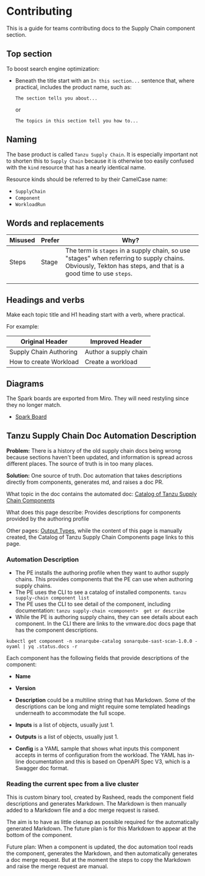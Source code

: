 # Contributing

This is a guide for teams contributing docs to the Supply Chain component section.

## Top section

To boost search engine optimization:

- Beneath the title start with an `In this section...` sentence that, where practical, includes the
  product name, such as:

   ```text
   The section tells you about...
   ```

   or

   ```text
   The topics in this section tell you how to...
   ```

## Naming

The base product is called `Tanzu Supply Chain`. It is especially important not to
shorten this to `Supply Chain` because it is otherwise too easily confused with the `kind` resource
that has a nearly identical name.

Resource kinds should be referred to by their CamelCase name:

- `SupplyChain`
- `Component`
- `WorkloadRun`

## Words and replacements

| Misused | Prefer | Why?                                                                                                                                                          |
|---------|--------|---------------------------------------------------------------------------------------------------------------------------------------------------------------|
| Steps   | Stage  | The term is `stages` in a supply chain, so use "stages" when referring to supply chains. Obviously, Tekton has steps, and that is a good time to use `steps`. |
|         |        |                                                                                                                                                               |
|         |        |                                                                                                                                                               |

## Headings and verbs

Make each topic title and H1 heading start with a verb, where practical.

For example:

| Original Header        | Improved Header       |
|------------------------|-----------------------|
| Supply Chain Authoring | Author a supply chain |
| How to create Workload | Create a workload     |

## Diagrams

The Spark boards are exported from Miro. They will need restyling since they no longer match.

* [Spark Board](https://lucid.app/lucidspark/9b937249-2925-444a-b938-cdc87ca63ebc/edit?view_items=xRgMARDgDguVA&invitationId=inv_ff75f9dc-d1e8-4ef6-93b0-65e959e8a0db)

## Tanzu Supply Chain Doc Automation Description

**Problem:** There is a history of the old supply chain docs being wrong because sections haven't
been updated, and information is spread across different places. The source of truth is in too many
places.

**Solution:** One source of truth. Doc automation that takes descriptions directly from components,
generates md, and raises a doc PR.

What topic in the doc contains the automated doc:
[Catalog of Tanzu Supply Chain Components](https://docs.vmware.com/en/VMware-Tanzu-Application-Platform/1.8/tap/supply-chain-reference-catalog-about.html)

What does this page describe: Provides descriptions for components provided by the authoring profile

Other pages: [Output Types](https://docs.vmware.com/en/VMware-Tanzu-Application-Platform/1.8/tap/supply-chain-reference-catalog-output-types.html),
while the content of this page is manually created, the Catalog of Tanzu Supply Chain Components
page links to this page.

### Automation Description

- The PE installs the authoring profile when they want to author supply chains. This provides components
  that the PE can use when authoring supply chains.
- The PE uses the CLI to see a catalog of installed components. `tanzu supply-chain component list`
- The PE uses the CLI to see detail of the component, including documentation:
  `tanzu supply-chain <component>  get or describe`
- While the PE is authoring supply chains, they can see details about each component. In the CLI
  there are links to the vmware.doc docs page that has the component descriptions.

```console
kubectl get component -n sonarqube-catalog sonarqube-sast-scan-1.0.0 -oyaml | yq .status.docs -r
```

Each component has the following fields that provide descriptions of the component:

- **Name**

- **Version**

- **Description** could be a multiline string that has Markdown. Some of the descriptions can be
  long and might require some templated headings underneath to accommodate the full scope.

- **Inputs** is a list of objects, usually just 1.

- **Outputs** is a list of objects, usually just 1.

- **Config** is a YAML sample that shows what inputs this component accepts in terms of
  configuration from the workload. The YAML has in-line documentation and this is based on OpenAPI
  Spec V3, which is a Swagger doc format.

### Reading the current spec from a live cluster

This is custom binary tool, created by Rasheed, reads the component field descriptions and generates
Markdown. The Markdown is then manually added to a Markdown file and a doc merge request is raised.

The aim is to have as little cleanup as possible required for the automatically generated Markdown.
The future plan is for this Markdown to appear at the bottom of the component.

Future plan: When a component is updated, the doc automation tool reads the component, generates the
Markdown, and then automatically generates a doc merge request. But at the moment the steps to copy
the Markdown and raise the merge request are manual.
